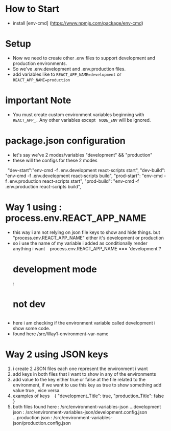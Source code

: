 # How to Start
- install [env-cmd] (https://www.npmjs.com/package/env-cmd)

# Setup
- Now we need to create other .env files to support development and production environments.
- So we've .env.development and .env.production files.
- add variables like to ``` REACT_APP_NAME=development ``` or ``` REACT_APP_NAME=production ```

# important Note
- You must create custom environment variables beginning with ``` REACT_APP_. ``` Any other variables except ```  NODE_ENV ``` will be ignored.

# package.json configuration
- let's say we've 2 modes/variables "development" && "production"
- these will the configs for these 2 modes 

``` ```"dev-start":"env-cmd -f .env.development react-scripts start",
    "dev-build": "env-cmd -f .env.development react-scripts build",
    "prod-start": "env-cmd -f .env.production react-scripts start",
    "prod-build": "env-cmd -f .env.production react-scripts build", ``` ```


# Way 1 using : process.env.REACT_APP_NAME
- this way i am not relying on json file keys to show and hide things. but "process.env.REACT_APP_NAME" either it's development or production
- so i use the name of my variable i added as conditionally render anything i want
``` ``` process.env.REACT_APP_NAME === 'development'?  <h1>development mode</h1> :<h1>not dev</h1> ``` ```
- here i am checking if the environment variable called development i show some code.
- found here /src/Way1-environment-var-name

# Way 2 using JSON keys
1. i create 2 JSON files each one represent the environment i want
2. add keys in both files that i want to show in any of the environments 
3. add value to the key either true or false at the file related to the environment, if we want to use this key as true to show something add value true , vice versa.
4. examples of keys
``` ``` {
    "development_Title": true,
    "production_Title": false
} ``` ```
5. both files found here : /src/environment-variables-json
...development json : /src/environment-variables-json/development.config.json
...production json : /src/environment-variables-json/production.config.json